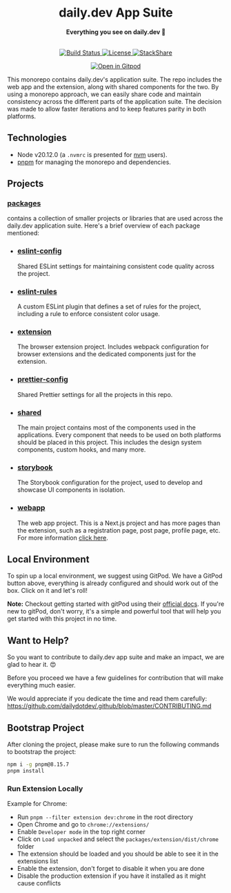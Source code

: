 <div align="center">
  <h1>daily.dev App Suite</h1>
  <strong>Everything you see on daily.dev 👀</strong>
</div>
<br>

<p align="center">
  <a href="https://circleci.com/gh/dailydotdev/apps">
    <img src="https://img.shields.io/circleci/build/github/dailydotdev/apps/**master**.svg" alt="Build Status">
  </a>
  <a href="https://github.com/dailydotdev/apps/blob/master/LICENSE">
    <img src="https://img.shields.io/github/license/dailydotdev/apps.svg" alt="License">
  </a>
  <a href="https://stackshare.io/daily/daily">
    <img src="http://img.shields.io/badge/tech-stack-0690fa.svg?style=flat" alt="StackShare">
  </a>
</p>

<p align="center">
  <a href="https://gitpod.io/#https://github.com/dailydotdev/apps/">
    <img src="https://gitpod.io/button/open-in-gitpod.svg" alt="Open in Gitpod">
  </a>
</p>

This monorepo contains daily.dev's application suite. The repo includes the web app and the extension, along with shared components for the two.
By using a monorepo approach, we can easily share code and maintain consistency across the different parts of the application suite.
The decision was made to allow faster iterations and to keep features parity in both platforms.

## Technologies

- Node v20.12.0 (a `.nvmrc` is presented for [nvm](https://github.com/nvm-sh/nvm) users).
- [pnpm](https://pnpm.io/workspaces) for managing the monorepo and dependencies.

## Projects

### [packages](https://github.com/dailydotdev/apps/tree/main/packages)
contains a collection of smaller projects or libraries that are used across the daily.dev application suite. Here's a brief overview of each package mentioned:

- ### [eslint-config](https://github.com/dailydotdev/apps/tree/main/packages/eslint-config)
  Shared ESLint settings for maintaining consistent code quality across the project.

- ### [eslint-rules](https://github.com/dailydotdev/apps/tree/main/packages/eslint-rules)
  A custom ESLint plugin that defines a set of rules for the project, including a rule to enforce consistent color usage.

- ### [extension](https://github.com/dailydotdev/apps/tree/main/packages/extension)

  The browser extension project. Includes webpack configuration for browser extensions and the dedicated components just for the extension.

- ### [prettier-config](https://github.com/dailydotdev/apps/tree/main/packages/prettier-config)

  Shared Prettier settings for all the projects in this repo.

- ### [shared](https://github.com/dailydotdev/apps/tree/main/packages/shared)

  The main project contains most of the components used in the applications. Every component that needs to be used on both platforms should be placed in this project. This includes the design system components, custom hooks, and many more.

- ### [storybook](https://github.com/dailydotdev/apps/tree/main/packages/storybook)
  The Storybook configuration for the project, used to develop and showcase UI components in isolation.

- ### [webapp](https://github.com/dailydotdev/apps/tree/master/packages/webapp)

  The web app project. This is a Next.js project and has more pages than the extension, such as a registration page, post page, profile page, etc. For more information [click here](https://github.com/dailydotdev/apps/tree/master/packages/webapp).

## Local Environment
  To spin up a local environment, we suggest using GitPod. We have a GitPod button above, everything is already configured and should work out of the box. Click on it and let's roll!

  **Note:** Checkout getting started with gitPod using their [official docs](https://www.gitpod.io/docs/introduction/getting-started). If you're new to gitPod, don't worry, it's a simple and powerful tool that will help you get started with this project in no time.


## Want to Help?

So you want to contribute to daily.dev app suite and make an impact, we are glad to hear it. :heart_eyes:

Before you proceed we have a few guidelines for contribution that will make everything much easier.

We would appreciate if you dedicate the time and read them carefully:
https://github.com/dailydotdev/.github/blob/master/CONTRIBUTING.md

## Bootstrap Project

After cloning the project, please make sure to run the following commands to bootstrap the project:

```bash
npm i -g pnpm@8.15.7
pnpm install
```

### Run Extension Locally

Example for Chrome:

- Run `pnpm --filter extension dev:chrome` in the root directory
- Open Chrome and go to `chrome://extensions/`
- Enable `Developer mode` in the top right corner
- Click on `Load unpacked` and select the `packages/extension/dist/chrome` folder
- The extension should be loaded and you should be able to see it in the extensions list
- Enable the extension, don't forget to disable it when you are done
- Disable the production extension if you have it installed as it might cause conflicts

